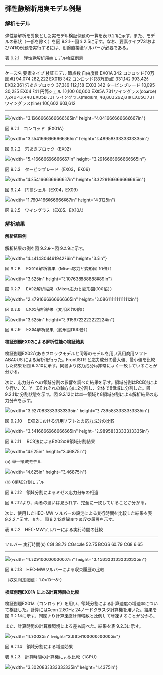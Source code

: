 ## 弾性静解析用実モデル例題

### 解析モデル

弾性静解析を対象とした実モデル検証例題の一覧を表
9.2.1に示す。また、モデルの形状（一部を除く）を図 9.2.1～図
9.2.5に示す。なお、要素タイプ731および741の例題を実行するには、別途直接法ソルバーが必要である。

表 9.2.1　弾性静解析用実モデル検証例題

  ---------- ------------ ---------------------- --------- ----------
  ケース名   要素タイプ   検証モデル             節点数    自由度数
  EX01A      342          コンロッド(10万節点)   94,074    282,222
  EX01B      342          コンロッド(33万節点)   331,142   993,426
  EX02       361          穴あきブロック         37,386    112,158
  EX03       342          タービンブレード       10,095    30,285
  EX04       741          円筒シェル             10,100    60,600
  EX05A      731          ワイングラス(coarce)   7,240     43,440
  EX05B      731          ワイングラス(midium)   48,803    292,818
  EX05C      731          ワイングラス(fine)     100,602   603,612
  ---------- ------------ ---------------------- --------- ----------

![](media/image327.png){width="3.1666666666666665in"
height="4.041666666666667in"}

図 9.2.1　コンロッド（EX01A）

![](media/image328.png){width="3.3541666666666665in"
height="3.4895833333333335in"}

図 9.2.2　穴あきブロック（EX02）

![](media/image329.png){width="5.416666666666667in"
height="3.2916666666666665in"}

図 9.2.3　タービンブレード（EX03，EX06）

![](media/image330.png){width="4.854166666666667in"
height="3.3229166666666665in"}

図 9.2.4　円筒シェル（EX04，EX09）

![](media/image331.png){width="1.7604166666666667in" height="4.3125in"}

図 9.2.5　ワイングラス（EX05，EX10A）

### 解析結果

#### 解析結果例

解析結果の例を図 9.2.6～図 9.2.9に示す。

![](media/image332.png){width="4.441430446194226in" height="3.5in"}

図 9.2.6　 EX01A解析結果（Mises応力と変形図(10倍））

![](media/image333.png){width="3.625in" height="3.107638888888889in"}

図 9.2.7　 EX02解析結果（Mises応力と変形図(100倍））

![](media/image334.png){width="2.4791666666666665in"
height="3.0861111111111112in"}

図 9.2.8　 EX03解析結果（変形図(10倍））

![](media/image335.png){width="3.625in" height="3.9159722222222224in"}

図 9.2.9　 EX04解析結果（変形図(100倍））

#### 検証例題EX02による解析性能の検証結果

検証例題EX02穴あきブロックモデルと同等のモデルを用い汎用商用ソフトABAQUS
による解析を行った。FrontISTR
と応力成分の最大値、最小値を比較した結果を図
9.2.10に示す。同図より応力成分は非常によく一致していることが分かる。

次に、応力分布への領域分割の影響を調べた結果を示す。領域分割はRCB法により行い、X、Y、Zそれぞれの軸方向に2分割し、全体で8領域に分割した。図
9.2.11に分割状態を示す。図
9.2.12には単一領域と8領域分割による解析結果の応力分布を示す。

![](media/image336.png){width="3.9270833333333335in"
height="2.7395833333333335in"}

図 9.2.10　 EX02における汎用ソフトとの応力成分の比較

![](media/image337.png){width="3.5416666666666665in"
height="2.9895833333333335in"}

図 9.2.11　 RCB法によるEX02の8領域分割結果

![](media/image338.png){width="4.625in" height="3.46875in"}

\(a) 単一領域モデル

![](media/image338.png){width="4.625in" height="3.46875in"}

\(b) 8領域分割モデル

図 9.2.12　領域分割によるミゼス応力分布の相違

図 9.2.12より、両者の違いは見られず、完全に一致していることが分かる。

次に、使用したHEC-MW ソルバーの設定による実行時間を比較した結果を表
9.2.2に示す。また、図 9.2.13求解までの収束履歴を示す。

表 9.2.2　HEC-MWソルバーによる実行時間の比較

  ---------- -------------
  ソルバー   実行時間(s)
  CGI        38.79
  CGscale    52.75
  BCGS       60.79
  CG8        6.65
  ---------- -------------

![](media/image339.png){width="4.229166666666667in"
height="3.4583333333333335in"}

図 9.2.13　HEC-MWソルバーによる収束履歴の比較

（収束判定閾値：1.0x10^-8^）

#### 検証例題EX01A による計算時間の比較

検証例題EX01A（コンロッド）を用い、領域分割による計算速度の増速率について検証した。計算にはXeon
2.8GHz 24ノードクラスタ計算機を用いた。結果を図
9.2.14に示す。同図より計算速度は領域数と比例して増速することが分かる。

また、計算時間の計算機環境による差も調べた。結果を表 9.2.3に示す。

![](media/image340.png){width="4.90625in" height="2.8854166666666665in"}

図 9.2.14　領域分割による増速効果

表 9.2.3　計算時間の計算機による比較（1CPU）

![](media/image341.png){width="3.3020833333333335in" height="1.4375in"}
